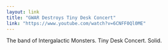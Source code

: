 ```yaml
---
layout: link
title: "GWAR Destroys Tiny Desk Concert"
link: "https://www.youtube.com/watch?v=6CNFF0Ql0ME"
---
```


The band of Intergalactic Monsters. Tiny Desk Concert. Solid.

